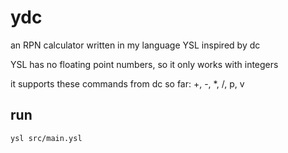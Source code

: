 # ydc
an RPN calculator written in my language YSL inspired by dc

YSL has no floating point numbers, so it only works with integers

it supports these commands from dc so far: +, -, *, /, p, v

## run
```
ysl src/main.ysl
```
